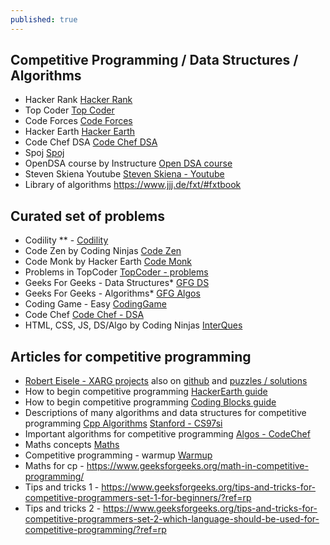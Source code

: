 ```yaml
---
published: true
---
```

## Competitive Programming / Data Structures / Algorithms
- Hacker Rank [Hacker Rank](https://www.hackerrank.com/dashboard)
- Top Coder [Top Coder](https://www.topcoder.com/thrive/tracks?track=Competitive%20Programming)
- Code Forces [Code Forces](http://codeforces.com/)
- Hacker Earth [Hacker Earth](https://www.hackerearth.com/)
- Code Chef DSA [Code Chef DSA](https://www.codechef.com/LEARNDSA?order=desc&sortBy=successful_submissions)
- Spoj [Spoj](https://www.spoj.com/)
- OpenDSA course by Instructure [Open DSA course](https://canvas.instructure.com/)
- Steven Skiena Youtube [Steven Skiena - Youtube](https://www.youtube.com/channel/UCh27N8m4Jp_rkwx26Q4iclQ)
- Library of algorithms https://www.jjj.de/fxt/#fxtbook

## Curated set of problems
- Codility ** - [Codility](https://app.codility.com/programmers/lessons/1-iterations/)
- Code Zen by Coding Ninjas [Code Zen](https://codezen.codingninjas.com/dashboard)
- Code Monk by Hacker Earth [Code Monk](https://www.hackerearth.com/practice/codemonk/)
- Problems in TopCoder [TopCoder - problems](https://community.topcoder.com/tc?module=ProblemArchive&sr=&er=&sc=&sd=&class=&cat=&div1l=&div2l=1&mind1s=&mind2s=&maxd1s=&maxd2s=&wr=)
- Geeks For Geeks - Data Structures* [GFG DS](https://www.geeksforgeeks.org/data-structures/)
- Geeks For Geeks - Algorithms* [GFG Algos](https://www.geeksforgeeks.org/fundamentals-of-algorithms/)
- Coding Game - Easy [CodingGame](https://www.codingame.com/training/easy)
- Code Chef [Code Chef - DSA](https://discuss.codechef.com/t/data-structures-and-algorithms/6599)
- HTML, CSS, JS, DS/Algo by Coding Ninjas [InterQues](https://www.geeksforgeeks.org/fundamentals-of-algorithms/)

## Articles for competitive programming
- [Robert Eisele - XARG projects](https://www.xarg.org/projects/) also on [github](https://github.com/infusion) and [puzzles / solutions](https://www.xarg.org/puzzles/)
- How to begin competitive programming [HackerEarth guide](https://www.hackerearth.com/practice/notes/kaushik.mv3/learn-to-code-by-competitive-programming/)
- How to begin competitive programming [Coding Blocks guide](https://blog.codingblocks.com/2019/start-with-competitive-programming/)
- Descriptions of many algorithms and data structures for competitive programming [Cpp Algorithms](https://cp-algorithms.com/)
 [Stanford - CS97si](http://web.stanford.edu/class/cs97si/)
 - Important algorithms for competitive programming [Algos - CodeChef](https://discuss.codechef.com/t/what-are-the-must-known-algorithms-for-online-programming-contests/2717/4)
 - Maths concepts [Maths](https://medium.com/programming-and-algorithms-iitr/a-voyage-through-numbers-4695eb29df43)
 - Competitive programming - warmup [Warmup](https://medium.com/programming-and-algorithms-iitr/competitive-programming-a-warm-up-66d0ce0bbaff)
 - Maths for cp - https://www.geeksforgeeks.org/math-in-competitive-programming/
 - Tips and tricks 1 - https://www.geeksforgeeks.org/tips-and-tricks-for-competitive-programmers-set-1-for-beginners/?ref=rp
 - Tips and tricks 2 - https://www.geeksforgeeks.org/tips-and-tricks-for-competitive-programmers-set-2-which-language-should-be-used-for-competitive-programming/?ref=rp

